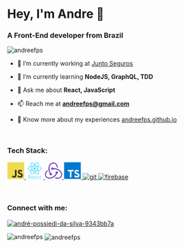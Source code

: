 <h1 align="left">Hey, I'm Andre 👋</h1>
<h3 align="left">A Front-End developer from Brazil</h3>

<p align="left"> <img src="https://komarev.com/ghpvc/?username=andreefps&label=Profile%20views&color=0e75b6&style=flat" alt="andreefps" /> </p>

- 🔭 I’m currently working at [Junto Seguros](@JMSeguradora)

- 🌱 I’m currently learning **NodeJS, GraphQL, TDD**

- 💬 Ask me about **React, JavaScript**

- 📫 Reach me at **andreefps@gmail.com**

- 📄 Know more about my experiences [andreefps.github.io](andreefps.github.io)

</br>
<h3 align="left">Tech Stack:</h3>
<p align="left">   <a href="https://developer.mozilla.org/en-US/docs/Web/JavaScript" target="_blank" rel="noreferrer"> <img src="https://raw.githubusercontent.com/devicons/devicon/master/icons/javascript/javascript-original.svg" alt="javascript" width="40" height="40"/> </a> <a href="https://reactjs.org/" target="_blank" rel="noreferrer"> <img src="https://raw.githubusercontent.com/devicons/devicon/master/icons/react/react-original-wordmark.svg" alt="react" width="40" height="40"/> </a> <a href="https://redux.js.org" target="_blank" rel="noreferrer"> <img src="https://raw.githubusercontent.com/devicons/devicon/master/icons/redux/redux-original.svg" alt="redux" width="40" height="40"/> </a> <a href="https://www.typescriptlang.org/" target="_blank" rel="noreferrer"> <img src="https://raw.githubusercontent.com/devicons/devicon/master/icons/typescript/typescript-original.svg" alt="typescript" width="40" height="40"/> </a> 
  <a href="https://git-scm.com/" target="_blank" rel="noreferrer"> <img src="https://www.vectorlogo.zone/logos/git-scm/git-scm-icon.svg" alt="git" width="40" height="40"/> </a>
  <a href="https://firebase.google.com/" target="_blank" rel="noreferrer"> <img src="https://www.vectorlogo.zone/logos/firebase/firebase-icon.svg" alt="firebase" width="40" height="40"/> </a>
</p>
</br>
<div>
<h3 align="left">Connect with me:</h3>
<p align="left">
<a href="https://linkedin.com/in/andré-possiedi-da-silva-9343bb7a" target="blank"><img align="center" src="https://raw.githubusercontent.com/rahuldkjain/github-profile-readme-generator/master/src/images/icons/Social/linked-in-alt.svg" alt="andré-possiedi-da-silva-9343bb7a" height="30" width="40" /></a>
</p>
</div>
<p><img align="left" src="https://github-readme-stats.vercel.app/api/top-langs?username=andreefps&show_icons=true&locale=en&layout=compact&theme=vision-friendly-dark&count_private=true" alt="andreefps" /></p>
<p>&nbsp;<img align="center" src="https://github-readme-stats.vercel.app/api?username=andreefps&show_icons=true&theme=vision-friendly-dark&count_private=true" alt="andreefps" /></p>
